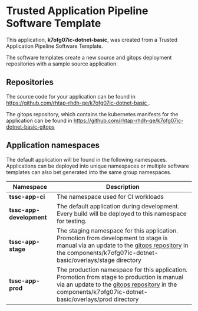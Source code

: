 # Trusted Application Pipeline Software Template

This application, **k7ofg07ic-dotnet-basic**, was created from a Trusted Application Pipeline Software Template.

The software templates create a new source and gitops deployment repositories with a sample source application. 

## Repositories

The source code for your application can be found in [https://github.com/rhtap-rhdh-qe/k7ofg07ic-dotnet-basic ](https://github.com/rhtap-rhdh-qe/k7ofg07ic-dotnet-basic ).
 
The gitops repository, which contains the kubernetes manifests for the application can be found in 
[https://github.com/rhtap-rhdh-qe/k7ofg07ic-dotnet-basic-gitops ](https://github.com/rhtap-rhdh-qe/k7ofg07ic-dotnet-basic-gitops ) 

## Application namespaces 

The default application will be found in the following namespaces. Applications can be deployed into unique namespaces or multiple software templates can also bet generated into the same group namespaces.  

|  Namespace   |  Description   |  
| -------- | -------- |
| **tssc-app-ci** | The namespace used for CI workloads |
| **tssc-app-development** | The default application during development. Every build will be deployed to this namespace for testing. |
| **tssc-app-stage** | The staging namespace for this application. Promotion from development to stage is manual via an update to the [gitops repository](https://github.com/rhtap-rhdh-qe/k7ofg07ic-dotnet-basic-gitops ) in the components/k7ofg07ic-dotnet-basic/overlays/stage directory |
| **tssc-app-prod** | The production namespace for this application. Promotion from stage to production is manual via an update to the [gitops repository](https://github.com/rhtap-rhdh-qe/k7ofg07ic-dotnet-basic-gitops ) in the components/k7ofg07ic-dotnet-basic/overlays/prod directory |